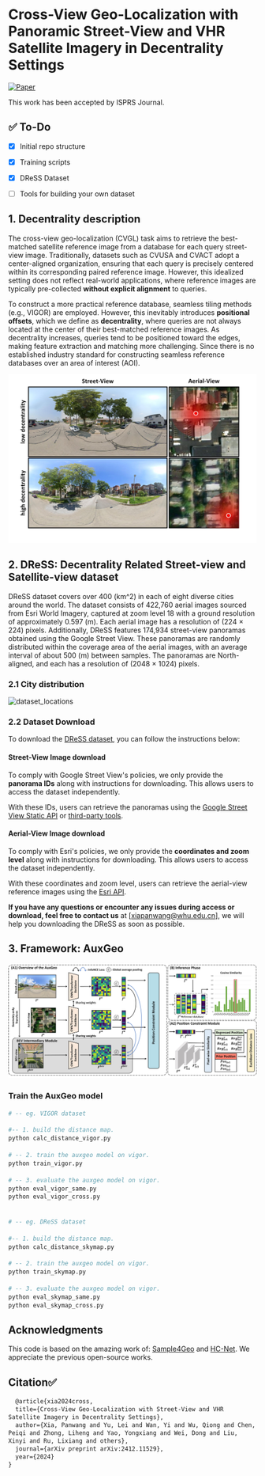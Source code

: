 # Cross-View Geo-Localization with Panoramic Street-View and VHR Satellite Imagery in Decentrality Settings
[![Paper](http://img.shields.io/badge/paper-arXiv.2412.11529-B31B1B.svg)](https://arxiv.org/abs/2412.11529)

This work has been accepted by ISPRS Journal.


## ✅ To-Do

- [x] Initial repo structure
- [x] Training scripts
- [x] DReSS Dataset
- [ ] Tools for building your own dataset





## 1. Decentrality description

The cross-view geo-localization (CVGL) task aims to retrieve the best-matched satellite reference image from a database for each query street-view image. Traditionally, datasets such as CVUSA and CVACT adopt a center-aligned organization, ensuring that each query is precisely centered within its corresponding paired reference image. However, this idealized setting does not reflect real-world applications, where reference images are typically pre-collected **without explicit alignment** to queries.

To construct a more practical reference database, seamless tiling methods (e.g., VIGOR) are employed. However, this inevitably introduces **positional offsets**, which we define as **decentrality**, where queries are not always located at the center of their best-matched reference images. As decentrality increases, queries tend to be positioned toward the edges, making feature extraction and matching more challenging. Since there is no established industry standard for constructing seamless reference databases over an area of interest (AOI). 

![decentrality_vis_perceptron](./figures/decentrality_vis_perceptron.jpg)

## 2. DReSS: Decentrality Related Street-view and Satellite-view dataset
DReSS dataset covers over 400 \(km^2\) in each of eight diverse cities around the world. The dataset consists of 422,760 aerial images sourced from Esri World Imagery, captured at zoom level 18 with a ground resolution of approximately 0.597 \(m\). Each aerial image has a resolution of (224 × 224) pixels. Additionally, DReSS features 174,934 street-view panoramas obtained using the Google Street View. These panoramas are randomly distributed within the coverage area of the aerial images, with an average interval of about 500 \(m\) between samples. The panoramas are North-aligned, and each has a resolution of (2048 × 1024) pixels. 


### 2.1 City distribution

![dataset_locations](./figures/dataset_locations.jpg)


### 2.2 Dataset Download
To download the [DReSS dataset](https://pan.baidu.com/s/1m3VLsyX3mIl1DmK_X6v4Lw?pwd=MAgs ), you can follow the instructions below:

#### Street-View Image download

To comply with Google Street View's policies, we only provide the **panorama IDs** along with instructions for downloading. This allows users to access the dataset independently.

With these IDs, users can retrieve the panoramas using the [Google Street View Static API](https://developers.google.com/maps/documentation/streetview?hl=zh-cn) or [third-party tools](https://svd360.com/).

#### Aerial-View Image download
To comply with Esri's policies, we only provide the **coordinates and zoom level** along with instructions for downloading. This allows users to access the dataset independently.

With these coordinates and zoom level, users can retrieve the aerial-view reference images using the [Esri API](https://github.com/andolg/satellite-imagery-downloader).

**If you have any questions or encounter any issues during access or download, feel free to contact us** at [xiapanwang@whu.edu.cn], we will help you downloading the DReSS as soon as possible.



## 3. Framework: AuxGeo

![framework](./figures/framework.jpg)

### Train the AuxGeo model
```python
# -- eg. VIGOR dataset

#-- 1. build the distance map.
python calc_distance_vigor.py

# -- 2. train the auxgeo model on vigor.
python train_vigor.py

# -- 3. evaluate the auxgeo model on vigor.
python eval_vigor_same.py
python eval_vigor_cross.py


# -- eg. DReSS dataset

#-- 1. build the distance map.
python calc_distance_skymap.py

# -- 2. train the auxgeo model on vigor.
python train_skymap.py

# -- 3. evaluate the auxgeo model on vigor.
python eval_skymap_same.py
python eval_skymap_cross.py

```



## Acknowledgments

This code is based on the amazing work of: [Sample4Geo](https://github.com/Skyy93/Sample4Geo) and [HC-Net](https://github.com/xlwangDev/HC-Net). We appreciate the previous open-source works.
## Citation✅
```
  @article{xia2024cross,
  title={Cross-View Geo-Localization with Street-View and VHR Satellite Imagery in Decentrality Settings},
  author={Xia, Panwang and Yu, Lei and Wan, Yi and Wu, Qiong and Chen, Peiqi and Zhong, Liheng and Yao, Yongxiang and Wei, Dong and Liu, Xinyi and Ru, Lixiang and others},
  journal={arXiv preprint arXiv:2412.11529},
  year={2024}
}
```

